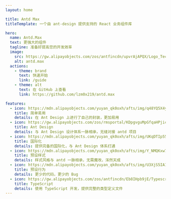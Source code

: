 ```yaml
---
layout: home

title: Antd Max
titleTemplate: 一个由 ant-design 提供支持的 React 业务组件库

hero:
  name: Antd.Max
  text: 更强大的组件
  tagline: 准备好提高您的开发效率
  image:
    src: https://gw.alipayobjects.com/zos/antfincdn/upvrAjAPQX/Logo_Tech%252520UI.svg
    alt: antd.max
  actions:
    - theme: brand
      text: 快速开始
      link: /guide
    - theme: alt
      text: 在 GitHub 上查看
      link: https://github.com/lzm0x219/antd.max

features:
  - icon: https://mdn.alipayobjects.com/yuyan_qk0oxh/afts/img/q48YQ5X4ytAAAAAAAAAAAAAAFl94AQBr
    title: 简单易用
    details: 在 Ant Design 上进行了自己的封装，更加易用
  - icon: https://gw.alipayobjects.com/zos/rmsportal/KDpgvguMpGfqaHPjicRK.svg
    title: Ant Design
    details: 与 Ant Design 设计体系一脉相承，无缝对接 antd 项目
  - icon: https://mdn.alipayobjects.com/yuyan_qk0oxh/afts/img/UKqDTIp55HYAAAAAAAAAAAAAFl94AQBr
    title: 国际化
    details: 提供完备的国际化，与 Ant Design 体系打通
  - icon: https://mdn.alipayobjects.com/yuyan_qk0oxh/afts/img/Y_NMQKxw7OgAAAAAAAAAAAAAFl94AQBr
    title: 预设样式
    details: 样式风格与 antd 一脉相承，无需魔改，浑然天成
  - icon: https://mdn.alipayobjects.com/yuyan_qk0oxh/afts/img/U3XjS5IA1tUAAAAAAAAAAAAAFl94AQBr
    title: 预设行为
    details: 更少的代码，更少的 Bug
  - icon: https://gw.alipayobjects.com/zos/antfincdn/Eb8IHpb9jE/Typescript_logo_2020.svg
    title: TypeScript
    details: 使用 TypeScript 开发，提供完整的类型定义文件
---
```

